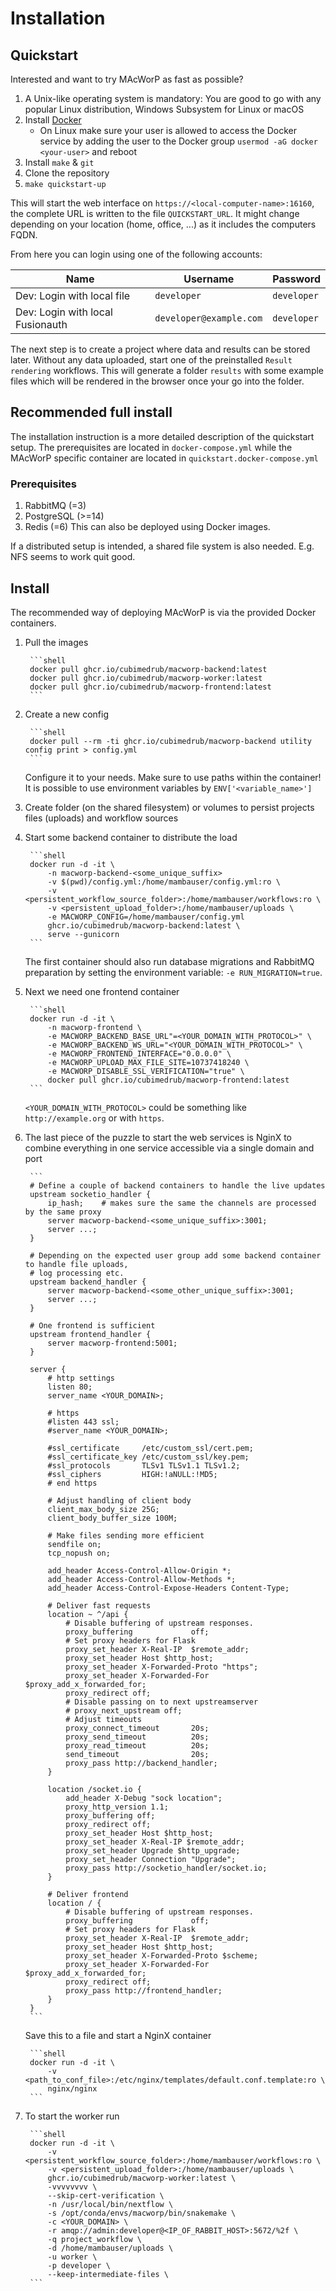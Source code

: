 # Installation

## Quickstart
Interested and want to try MAcWorP as fast as possible?   

1. A Unix-like operating system is mandatory: You are good to go with any popular Linux distribution, Windows Subsystem for Linux or macOS
2. Install [Docker](https://docs.docker.com/get-started/get-docker/)
    * On Linux make sure your user is allowed to access the Docker service by adding the user to the Docker group `usermod -aG docker <your-user>` and reboot
3. Install `make` & `git`
4. Clone the repository
5. `make quickstart-up`

This will start the web interface on `https://<local-computer-name>:16160`, the complete URL is written to the file `QUICKSTART_URL`. It might change depending on your location (home, office, ...) as it includes the computers FQDN.

From here you can login using one of the following accounts:

| Name | Username | Password |
| --- | --- | --- |
| Dev: Login with local file | `developer` | `developer` |
| Dev: Login with local Fusionauth | `developer@example.com` | `developer` |

The next step is to create a project where data and results can be stored later.
Without any data uploaded, start one of the preinstalled `Result rendering` workflows.
This will generate a folder `results` with some example files which will be rendered in the browser once your go into the folder.

## Recommended full install

The installation instruction is a more detailed description of the quickstart setup. The prerequisites are located in `docker-compose.yml` while the MAcWorP specific container are located in `quickstart.docker-compose.yml` 

### Prerequisites
1. RabbitMQ (=3)
2. PostgreSQL (>=14)
3. Redis (=6)
This can also be deployed using Docker images.

If a distributed setup is intended, a shared file system is also needed. E.g. NFS seems to work quit good.

## Install
The recommended way of deploying MAcWorP is via the provided Docker containers.
1. Pull the images

        ```shell
        docker pull ghcr.io/cubimedrub/macworp-backend:latest
        docker pull ghcr.io/cubimedrub/macworp-worker:latest
        docker pull ghcr.io/cubimedrub/macworp-frontend:latest
        ```
        
2. Create a new config

        ```shell
        docker pull --rm -ti ghcr.io/cubimedrub/macworp-backend utility config print > config.yml
        ```

    Configure it to your needs. Make sure to use paths within the container!
    It is possible to use environment variables by `ENV['<variable_name>']`
3. Create folder (on the shared filesystem) or volumes to persist projects files (uploads) and workflow sources
4. Start some backend container to distribute the load

        ```shell
        docker run -d -it \
            -n macworp-backend-<some_unique_suffix>
            -v $(pwd)/config.yml:/home/mambauser/config.yml:ro \
            -v <persistent_workflow_source_folder>:/home/mambauser/workflows:ro \
            -v <persistent_upload_folder>:/home/mambauser/uploads \
            -e MACWORP_CONFIG=/home/mambauser/config.yml
            ghcr.io/cubimedrub/macworp-backend:latest \
            serve --gunicorn
        ```

    The first container should also run database migrations and RabbitMQ preparation by setting the environment variable: `-e RUN_MIGRATION=true`.
5. Next we need one frontend container

        ```shell
        docker run -d -it \
            -n macworp-frontend \
            -e MACWORP_BACKEND_BASE_URL"=<YOUR_DOMAIN_WITH_PROTOCOL>" \
            -e MACWORP_BACKEND_WS_URL="<YOUR_DOMAIN_WITH_PROTOCOL>" \
            -e MACWORP_FRONTEND_INTERFACE="0.0.0.0" \
            -e MACWORP_UPLOAD_MAX_FILE_SITE=10737418240 \
            -e MACWORP_DISABLE_SSL_VERIFICATION="true" \
            docker pull ghcr.io/cubimedrub/macworp-frontend:latest
        ```

    `<YOUR_DOMAIN_WITH_PROTOCOL>` could be something like `http://example.org` or with `https`.
6. The last piece of the puzzle to start the web services is NginX to combine everything in one service accessible via a single domain and port

        ```
        # Define a couple of backend containers to handle the live updates
        upstream socketio_handler {
            ip_hash;    # makes sure the same the channels are processed by the same proxy
            server macworp-backend-<some_unique_suffix>:3001;
            server ...;
        }

        # Depending on the expected user group add some backend container to handle file uploads,
        # log processing etc.
        upstream backend_handler {
            server macworp-backend-<some_other_unique_suffix>:3001;
            server ...;
        }

        # One frontend is sufficient
        upstream frontend_handler {
            server macworp-frontend:5001;
        }

        server {
            # http settings
            listen 80;
            server_name <YOUR_DOMAIN>;

            # https 
            #listen 443 ssl;
            #server_name <YOUR_DOMAIN>;

            #ssl_certificate     /etc/custom_ssl/cert.pem;
            #ssl_certificate_key /etc/custom_ssl/key.pem;
            #ssl_protocols       TLSv1 TLSv1.1 TLSv1.2;
            #ssl_ciphers         HIGH:!aNULL:!MD5;
            # end https

            # Adjust handling of client body 
            client_max_body_size 25G;
            client_body_buffer_size 100M;

            # Make files sending more efficient
            sendfile on;
            tcp_nopush on;

            add_header Access-Control-Allow-Origin *;
            add_header Access-Control-Allow-Methods *;
            add_header Access-Control-Expose-Headers Content-Type;

            # Deliver fast requests
            location ~ ^/api {
                # Disable buffering of upstream responses.
                proxy_buffering             off;
                # Set proxy headers for Flask
                proxy_set_header X-Real-IP  $remote_addr;
                proxy_set_header Host $http_host;
                proxy_set_header X-Forwarded-Proto "https";
                proxy_set_header X-Forwarded-For $proxy_add_x_forwarded_for;
                proxy_redirect off;
                # Disable passing on to next upstreamserver
                # proxy_next_upstream off;
                # Adjust timeouts
                proxy_connect_timeout       20s;
                proxy_send_timeout          20s;
                proxy_read_timeout          20s;
                send_timeout                20s;
                proxy_pass http://backend_handler;
            }

            location /socket.io {
                add_header X-Debug "sock location";
                proxy_http_version 1.1;
                proxy_buffering off;
                proxy_redirect off;
                proxy_set_header Host $http_host;
                proxy_set_header X-Real-IP $remote_addr;
                proxy_set_header Upgrade $http_upgrade;
                proxy_set_header Connection "Upgrade";
                proxy_pass http://socketio_handler/socket.io;
            } 

            # Deliver frontend
            location / {
                # Disable buffering of upstream responses.
                proxy_buffering             off;
                # Set proxy headers for Flask
                proxy_set_header X-Real-IP  $remote_addr;
                proxy_set_header Host $http_host;
                proxy_set_header X-Forwarded-Proto $scheme;
                proxy_set_header X-Forwarded-For $proxy_add_x_forwarded_for;
                proxy_redirect off;
                proxy_pass http://frontend_handler;
            }
        }
        ```

    Save this to a file and start a NginX container

        ```shell
        docker run -d -it \
            -v <path_to_conf_file>:/etc/nginx/templates/default.conf.template:ro \
            nginx/nginx 
        ``` 

7. To start the worker run

        ```shell
        docker run -d -it \
            -v <persistent_workflow_source_folder>:/home/mambauser/workflows:ro \
            -v <persistent_upload_folder>:/home/mambauser/uploads \
            ghcr.io/cubimedrub/macworp-worker:latest \
            -vvvvvvvv \
            --skip-cert-verification \
            -n /usr/local/bin/nextflow \
            -s /opt/conda/envs/macworp/bin/snakemake \
            -c <YOUR_DOMAIN> \
            -r amqp://admin:developer@<IP_OF_RABBIT_HOST>:5672/%2f \
            -q project_workflow \
            -d /home/mambauser/uploads \
            -u worker \
            -p developer \
            --keep-intermediate-files \
        ```
